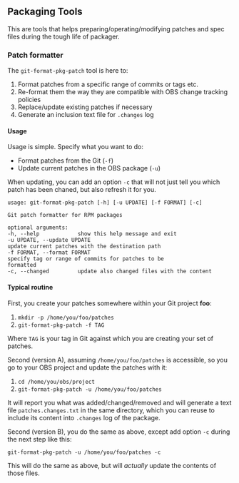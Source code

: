 ## Packaging Tools

This are tools that helps preparing/operating/modifying patches and spec files during the tough life of packager.

### Patch formatter

The `git-format-pkg-patch` tool is here to:

1. Format patches from a specific range of commits or tags etc.
2. Re-format them the way they are compatible with OBS change tracking policies
3. Replace/update existing patches if necessary
4. Generate an inclusion text file for `.changes` log

#### Usage

Usage is simple. Specify what you want to do:

- Format patches from the Git (`-f`)
- Update current patches in the OBS package (`-u`)

When updating, you can add an option `-c` that will not just tell you which
patch has been chaned, but also refresh it for you.

```
usage: git-format-pkg-patch [-h] [-u UPDATE] [-f FORMAT] [-c]

Git patch formatter for RPM packages

optional arguments:
-h, --help            show this help message and exit
-u UPDATE, --update UPDATE
update current patches with the destination path
-f FORMAT, --format FORMAT
specify tag or range of commits for patches to be
formatted
-c, --changed         update also changed files with the content
```

#### Typical routine

First, you create your patches somewhere within your Git project **foo**:

1. `mkdir -p /home/you/foo/patches`
2. `git-format-pkg-patch -f TAG`

Where `TAG` is your tag in Git against which you are creating your set of patches.

Second (version A), assuming `/home/you/foo/patches` is accessible, so you go to your OBS project and update the patches with it:

1. `cd /home/you/obs/project`
2. `git-format-pkg-patch -u /home/you/foo/patches`

It will report you what was added/changed/removed and will generate a text file
`patches.changes.txt` in the same directory, which you can reuse to include its content
into `.changes` log of the package.

Second (version B), you do the same as above, except add option `-c` during the next step like this:

`git-format-pkg-patch -u /home/you/foo/patches -c`

This will do the same as above, but will _actually_ update the contents of those files.

